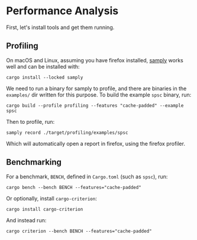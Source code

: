 # Performance Analysis

First, let's install tools and get them running.

## Profiling

On macOS and Linux, assuming you have firefox installed, [samply][samply-github] works well and can be installed with:

```commandline
cargo install --locked samply
```

[samply-github]: https://github.com/mstange/samply/?tab=readme-ov-file

We need to run a binary for samply to profile, and there are binaries in the `examples/` dir written for this purpose.
To build the example `spsc` binary, run:

```commandline
cargo build --profile profiling --features "cache-padded" --example spsc
```

Then to profile, run:

```commandline
samply record ./target/profiling/examples/spsc
```

Which will automatically open a report in firefox, using the firefox profiler.

## Benchmarking

For a benchmark, `BENCH`, defined in `Cargo.toml` (such as `spsc`), run:

```commandline
cargo bench --bench BENCH --features="cache-padded"
```

Or optionally, install `cargo-criterion`:

```commandline
cargo install cargo-criterion 
```

And instead run:

```commandline
cargo criterion --bench BENCH --features="cache-padded"
```
